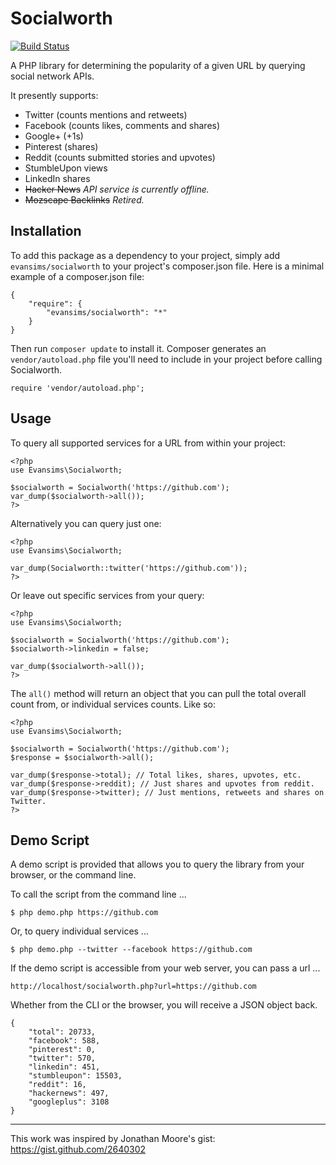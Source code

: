 # Socialworth
[![Build Status](https://travis-ci.org/evansims/socialworth.svg?branch=master)](https://travis-ci.org/evansims/socialworth)

A PHP library for determining the popularity of a given URL by querying social network APIs.

It presently supports:
- Twitter (counts mentions and retweets)
- Facebook (counts likes, comments and shares)
- Google+ (+1s)
- Pinterest (shares)
- Reddit (counts submitted stories and upvotes)
- StumbleUpon views
- LinkedIn shares
- ~~Hacker News~~ _API service is currently offline._
- ~~Mozscape Backlinks~~ _Retired._

## Installation
To add this package as a dependency to your project, simply add
`evansims/socialworth` to your project's composer.json file.
Here is a minimal example of a composer.json file:

    {
        "require": {
            "evansims/socialworth": "*"
        }
    }

Then run `composer update` to install it. Composer generates an
`vendor/autoload.php` file you'll need to include in your project
before calling Socialworth.

    require 'vendor/autoload.php';

## Usage
To query all supported services for a URL from within your project:

    <?php
    use Evansims\Socialworth;

    $socialworth = Socialworth('https://github.com');
    var_dump($socialworth->all());
    ?>

Alternatively you can query just one:

    <?php
    use Evansims\Socialworth;

    var_dump(Socialworth::twitter('https://github.com'));
    ?>

Or leave out specific services from your query:

    <?php
    use Evansims\Socialworth;

    $socialworth = Socialworth('https://github.com');
    $socialworth->linkedin = false;

    var_dump($socialworth->all());
    ?>

The `all()` method will return an object that you can pull the total overall
count from, or individual services counts. Like so:

    <?php
    use Evansims\Socialworth;

    $socialworth = Socialworth('https://github.com');
    $response = $socialworth->all();

    var_dump($response->total); // Total likes, shares, upvotes, etc.
    var_dump($response->reddit); // Just shares and upvotes from reddit.
    var_dump($response->twitter); // Just mentions, retweets and shares on Twitter.
    ?>

## Demo Script
A demo script is provided that allows you to query the library from your
browser, or the command line.

To call the script from the command line ...

    $ php demo.php https://github.com

Or, to query individual services ...

    $ php demo.php --twitter --facebook https://github.com

If the demo script is accessible from your web server, you can pass a url ...

    http://localhost/socialworth.php?url=https://github.com

Whether from the CLI or the browser, you will receive a JSON object back.

    {
        "total": 20733,
        "facebook": 588,
        "pinterest": 0,
        "twitter": 570,
        "linkedin": 451,
        "stumbleupon": 15503,
        "reddit": 16,
        "hackernews": 497,
        "googleplus": 3108
    }

---

This work was inspired by Jonathan Moore's gist: https://gist.github.com/2640302
